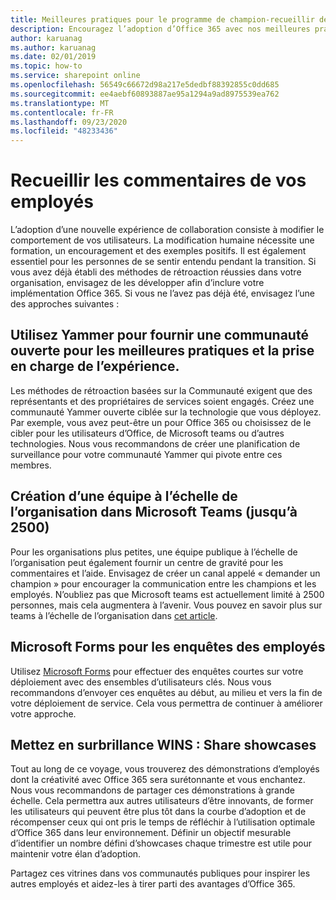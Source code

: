 ```yaml
---
title: Meilleures pratiques pour le programme de champion-recueillir des commentaires
description: Encouragez l’adoption d’Office 365 avec nos meilleures pratiques de programme champion
author: karuanag
ms.author: karuanag
ms.date: 02/01/2019
ms.topic: how-to
ms.service: sharepoint online
ms.openlocfilehash: 56549c66672d98a217e5dedbf88392855c0dd685
ms.sourcegitcommit: ee4aebf60893887ae95a1294a9ad8975539ea762
ms.translationtype: MT
ms.contentlocale: fr-FR
ms.lasthandoff: 09/23/2020
ms.locfileid: "48233436"
---
```

# <a name="collect-feedback-from-your-employees"></a>Recueillir les commentaires de vos employés

L’adoption d’une nouvelle expérience de collaboration consiste à modifier le comportement de vos utilisateurs. La modification humaine nécessite une formation, un encouragement et des exemples positifs. Il est également essentiel pour les personnes de se sentir entendu pendant la transition. Si vous avez déjà établi des méthodes de rétroaction réussies dans votre organisation, envisagez de les développer afin d’inclure votre implémentation Office 365. Si vous ne l’avez pas déjà été, envisagez l’une des approches suivantes :

## <a name="use-yammer-to-provide-an-open-community-for-best-practices-and-support-for-the-experience"></a>Utilisez Yammer pour fournir une communauté ouverte pour les meilleures pratiques et la prise en charge de l’expérience.
Les méthodes de rétroaction basées sur la Communauté exigent que des représentants et des propriétaires de services soient engagés. Créez une communauté Yammer ouverte ciblée sur la technologie que vous déployez.  Par exemple, vous avez peut-être un pour Office 365 ou choisissez de le cibler pour les utilisateurs d’Office, de Microsoft teams ou d’autres technologies.  Nous vous recommandons de créer une planification de surveillance pour votre communauté Yammer qui pivote entre ces membres. 

## <a name="creating-an-org-wide-team-within-microsoft-teams-up-to-2500"></a>Création d’une équipe à l’échelle de l’organisation dans Microsoft Teams (jusqu’à 2500)
Pour les organisations plus petites, une équipe publique à l’échelle de l’organisation peut également fournir un centre de gravité pour les commentaires et l’aide.  Envisagez de créer un canal appelé « demander un champion » pour encourager la communication entre les champions et les employés.  N’oubliez pas que Microsoft teams est actuellement limité à 2500 personnes, mais cela augmentera à l’avenir. Vous pouvez en savoir plus sur teams à l’échelle de l’organisation dans [cet article](https://docs.microsoft.com/microsoftteams/create-an-org-wide-team). 

## <a name="microsoft-forms-for-employee-surveys"></a>Microsoft Forms pour les enquêtes des employés

Utilisez [Microsoft Forms](https://support.office.com/forms) pour effectuer des enquêtes courtes sur votre déploiement avec des ensembles d’utilisateurs clés.  Nous vous recommandons d’envoyer ces enquêtes au début, au milieu et vers la fin de votre déploiement de service.  Cela vous permettra de continuer à améliorer votre approche.  

## <a name="highlight-the-wins-share-showcases"></a>Mettez en surbrillance WINS : Share showcases
Tout au long de ce voyage, vous trouverez des démonstrations d’employés dont la créativité avec Office 365 sera surétonnante et vous enchantez. Nous vous recommandons de partager ces démonstrations à grande échelle. Cela permettra aux autres utilisateurs d’être innovants, de former les utilisateurs qui peuvent être plus tôt dans la courbe d’adoption et de récompenser ceux qui ont pris le temps de réfléchir à l’utilisation optimale d’Office 365 dans leur environnement. Définir un objectif mesurable d’identifier un nombre défini d’showcases chaque trimestre est utile pour maintenir votre élan d’adoption.

Partagez ces vitrines dans vos communautés publiques pour inspirer les autres employés et aidez-les à tirer parti des avantages d’Office 365.  